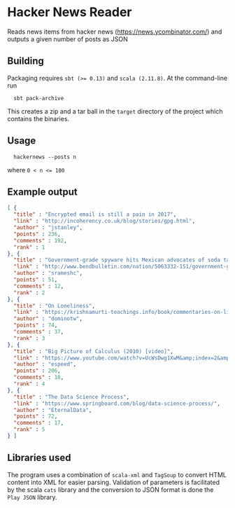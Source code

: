  
# Hacker News Reader

Reads news items from hacker news (<https://news.ycombinator.com/>) and outputs a given number of posts as JSON

## Building

Packaging requires `sbt (>= 0.13)` and `scala (2.11.8)`. At the command-line run

```
  sbt pack-archive
```

This creates a zip and a tar ball in the `target` directory of the project which contains the binaries.


## Usage

```
  hackernews --posts n
```
where `0 < n <= 100`


## Example output

```json
[ {
  "title" : "Encrypted email is still a pain in 2017",
  "link" : "http://incoherency.co.uk/blog/stories/gpg.html",
  "author" : "jstanley",
  "points" : 236,
  "comments" : 192,
  "rank" : 1
}, {
  "title" : "Government-grade spyware hits Mexican advocates of soda tax",
  "link" : "http://www.bendbulletin.com/nation/5063332-151/government-grade-spyware-hits-mexican-advocates-of-soda-tax",
  "author" : "srameshc",
  "points" : 51,
  "comments" : 12,
  "rank" : 2
}, {
  "title" : "On Loneliness",
  "link" : "https://krishnamurti-teachings.info/book/commentaries-on-living-first-series.html#loneliness",
  "author" : "dominotw",
  "points" : 74,
  "comments" : 37,
  "rank" : 3
}, {
  "title" : "Big Picture of Calculus (2010) [video]",
  "link" : "https://www.youtube.com/watch?v=UcWsDwg1XwM&amp;index=2&amp;list=PLBE9407EA64E2C318",
  "author" : "espeed",
  "points" : 206,
  "comments" : 18,
  "rank" : 4
}, {
  "title" : "The Data Science Process",
  "link" : "https://www.springboard.com/blog/data-science-process/",
  "author" : "EternalData",
  "points" : 72,
  "comments" : 17,
  "rank" : 5
} ]

```

## Libraries used

The program uses a combination of `scala-xml` and `TagSoup` to convert HTML content into XML for easier parsing. Validation of parameters
is facilitated by the scala `cats` library and the conversion to JSON format is done the `Play JSON` library.





